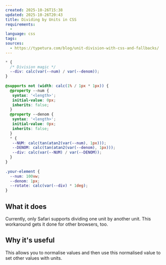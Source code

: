 ```yaml
---
created: 2025-10-26T15:38
updated: 2025-10-26T20:43
title: Dividing by Units in CSS
requirements:
  - 
language: css
tags:
sources:
  - https://typetura.com/blog/unit-division-with-css-and-fallbacks/
---
```


```css
* {  
  /* Division magic */  
  --div: calc(var(--num) / var(--denom));  
}  
  
@supports not (width: calc(1% / 1px * 1px)) {  
  @property --num {  
   syntax: '<length>';  
   initial-value: 0px;  
   inherits: false;  
  }  
  @property --denom {  
   syntax: '<length>';  
   initial-value: 0px;  
   inherits: false;  
  }  
  * {  
   --NUM: calc(tan(atan2(var(--num), 1px)));  
   --DENOM: calc(tan(atan2(var(--denom), 1px)));  
   --div: calc(var(--NUM) / var(--DENOM));  
  }  
}   
  
.your-element {  
  --num: 100vw;  
  --denom: 1px;  
  --rotate: calc(var(--div) * 1deg);
}
```

## What it does

Currently, only Safari supports dividing one unit by another unit. This workaround gets it done for other browsers, too.


## Why it's useful

This allows you to normalise values and then use this normalised value to set other values with units.